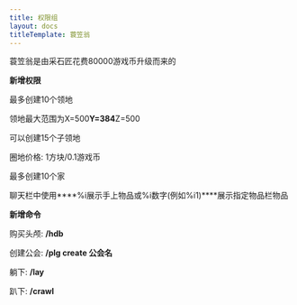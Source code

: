 ```yaml
---
title: 权限组
layout: docs
titleTemplate: 蓑笠翁
---
```


蓑笠翁是由采石匠花费80000游戏币升级而来的

**新增权限**

最多创建10个领地

领地最大范围为X=500**Y=384**Z=500

可以创建15个子领地

圈地价格: 1方块/0.1游戏币

最多创建10个家

聊天栏中使用****%i展示手上物品或%i数字(例如%i1)****展示指定物品栏物品

**新增命令**

购买头颅: **/hdb**

创建公会: **/plg create 公会名**

躺下: **/lay**

趴下: **/crawl**